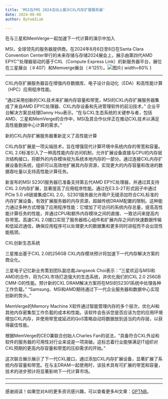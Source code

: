 ```yaml
---
title: 'MSI在FMS 2024活动上展示CXL内存扩展服务器'
date: 2024-08-08
author: ByteAILab

---
```


在与三星和MemVerge一起加速下一代计算的演示中加入

MSI，全球领先的服务器提供商，在2024年8月6日至8日在Santa Clara Convention Center举行的未来存储与存储2024展会上，展示由第四代AMD EPYC™处理器驱动的基于CXL（Compute Express Link）的新服务器平台，展位在三星展台（＃407）和Memverge展台（＃1251）。![图片](https://ai-techpark.com/wp-content/uploads/2024/08/MSI-Showcases-960x540.jpg){ width=60% }

---
CXL内存扩展服务器旨在增强内存数据库、电子设计自动化（EDA）和高性能计算（HPC）应用程序性能。

“通过采用创新的CXL技术来扩展内存容量和带宽，MSI的CXL内存扩展服务器集成了来自AMD EPYC处理器、CXL内存设备和先进管理软件的前沿技术，” 企业平台解决方案总经理Danny Hsu表示。“在与CXL生态系统的关键参与者，包括AMD、三星和MemVerge的合作中，MSI及其合作伙伴正在推动CXL技术以满足高性能数据中心计算的需求。”

新的CXL内存扩展服务器重新定义了高性能计算

CXL内存扩展是一项尖端技术，旨在增强现代计算环境中系统内存的带宽和容量。CXL 2.0标准引入了一种高性能内存访问机制，允许扩展设备直接与CPU的内存层次结构接口，将额外的内存模块视为系统本地内存的一部分。通过连接CXL内存扩展设备到系统，组织可以高效地扩展其内存资源，实现更大的内存容量和改进的数据吞吐量以支持高性能计算任务。

新宣布的MSI S2301服务器已准备支持第五代AMD EPYC处理器，并通过其支持CXL 2.0内存扩展，显著提高了应用程序性能。通过在E3.S-2T形式因子中通过PCIe 5.0 x8链接集成CXL 2.0，S2301服务器允许用户无缝添加符合CXL标准的内存扩展设备，有效扩展服务器的内存资源，超越传统DRAM配置的限制。这种能力通过多种方式增强了应用程序性能：它增加了可访问的系统内存总量，提高高性能计算任务的性能，并通过CPU和额外内存模块之间的直接、一致访问来提高内存带宽。高速CXL 2.0接口实现了服务器核心组件和扩展内存之间的快速数据传输和低延迟通信，确保应用程序可以处理更大的数据集和更多同时进程而不会出现性能瓶颈。

CXL创新生态系统

三星推出基于CXL 2.0的256GB CXL内存模块预计将加速下一代内存解决方案的商业化。

三星电子记忆新业务策划团队副总裁Jangseok Choi表示：“三星欢迎与MSI和AMD的合作，将为CXL市场打造强大的生态系统，并优化我们的CXL 2.0 256GB CMM-D的性能。预计新的CXL DRAM解决方案将在MSI的S2301系统中处理各种工作负载。” “Samsung、MSI和AMD期待通过下一代企业服务器和数据中心实现创新的势头。”

MemVerge的Memory Machine X软件通过智能管理内存的多个层次，优化AI和其他内存密集型工作负载的成本和性能。该软件会告诉您是否应该为您的应用环境增加CXL内存，并使用带宽或延迟的QoS策略自动将数据放到适当的内存层，以获得最佳性能。

根据MemVerge的CEO兼联合创始人Charles Fan的说法，“具备符合CXL外设和软件的服务器的可用性对行业来说是一项突破。这标志着行业能够满足IT组织对CXL预期的更高内存容量和带宽的压抑需求的开始。”

这次联合展示展示了下一代CXL接口，通过添加CXL内存扩展设备，显著扩展了系统内存容量和带宽。在与主DRAM一起使用时，该技术具有可扩展的带宽和容量，技术的进步预计将显著影响下一代计算市场。

---
---
感谢阅读！如果您对AI的更多资讯感兴趣，可以查看更多AI文章：[GPTNB](https://gptnb.com)。